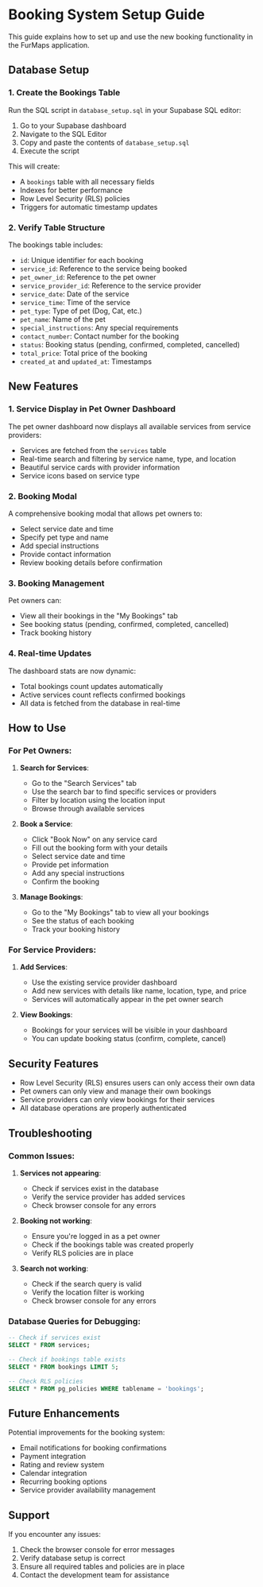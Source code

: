 # Booking System Setup Guide

This guide explains how to set up and use the new booking functionality in the FurMaps application.

## Database Setup

### 1. Create the Bookings Table

Run the SQL script in `database_setup.sql` in your Supabase SQL editor:

1. Go to your Supabase dashboard
2. Navigate to the SQL Editor
3. Copy and paste the contents of `database_setup.sql`
4. Execute the script

This will create:
- A `bookings` table with all necessary fields
- Indexes for better performance
- Row Level Security (RLS) policies
- Triggers for automatic timestamp updates

### 2. Verify Table Structure

The bookings table includes:
- `id`: Unique identifier for each booking
- `service_id`: Reference to the service being booked
- `pet_owner_id`: Reference to the pet owner
- `service_provider_id`: Reference to the service provider
- `service_date`: Date of the service
- `service_time`: Time of the service
- `pet_type`: Type of pet (Dog, Cat, etc.)
- `pet_name`: Name of the pet
- `special_instructions`: Any special requirements
- `contact_number`: Contact number for the booking
- `status`: Booking status (pending, confirmed, completed, cancelled)
- `total_price`: Total price of the booking
- `created_at` and `updated_at`: Timestamps

## New Features

### 1. Service Display in Pet Owner Dashboard

The pet owner dashboard now displays all available services from service providers:
- Services are fetched from the `services` table
- Real-time search and filtering by service name, type, and location
- Beautiful service cards with provider information
- Service icons based on service type

### 2. Booking Modal

A comprehensive booking modal that allows pet owners to:
- Select service date and time
- Specify pet type and name
- Add special instructions
- Provide contact information
- Review booking details before confirmation

### 3. Booking Management

Pet owners can:
- View all their bookings in the "My Bookings" tab
- See booking status (pending, confirmed, completed, cancelled)
- Track booking history

### 4. Real-time Updates

The dashboard stats are now dynamic:
- Total bookings count updates automatically
- Active services count reflects confirmed bookings
- All data is fetched from the database in real-time

## How to Use

### For Pet Owners:

1. **Search for Services**:
   - Go to the "Search Services" tab
   - Use the search bar to find specific services or providers
   - Filter by location using the location input
   - Browse through available services

2. **Book a Service**:
   - Click "Book Now" on any service card
   - Fill out the booking form with your details
   - Select service date and time
   - Provide pet information
   - Add any special instructions
   - Confirm the booking

3. **Manage Bookings**:
   - Go to the "My Bookings" tab to view all your bookings
   - See the status of each booking
   - Track your booking history

### For Service Providers:

1. **Add Services**:
   - Use the existing service provider dashboard
   - Add new services with details like name, location, type, and price
   - Services will automatically appear in the pet owner search

2. **View Bookings**:
   - Bookings for your services will be visible in your dashboard
   - You can update booking status (confirm, complete, cancel)

## Security Features

- Row Level Security (RLS) ensures users can only access their own data
- Pet owners can only view and manage their own bookings
- Service providers can only view bookings for their services
- All database operations are properly authenticated

## Troubleshooting

### Common Issues:

1. **Services not appearing**:
   - Check if services exist in the database
   - Verify the service provider has added services
   - Check browser console for any errors

2. **Booking not working**:
   - Ensure you're logged in as a pet owner
   - Check if the bookings table was created properly
   - Verify RLS policies are in place

3. **Search not working**:
   - Check if the search query is valid
   - Verify the location filter is working
   - Check browser console for any errors

### Database Queries for Debugging:

```sql
-- Check if services exist
SELECT * FROM services;

-- Check if bookings table exists
SELECT * FROM bookings LIMIT 5;

-- Check RLS policies
SELECT * FROM pg_policies WHERE tablename = 'bookings';
```

## Future Enhancements

Potential improvements for the booking system:
- Email notifications for booking confirmations
- Payment integration
- Rating and review system
- Calendar integration
- Recurring booking options
- Service provider availability management

## Support

If you encounter any issues:
1. Check the browser console for error messages
2. Verify database setup is correct
3. Ensure all required tables and policies are in place
4. Contact the development team for assistance 